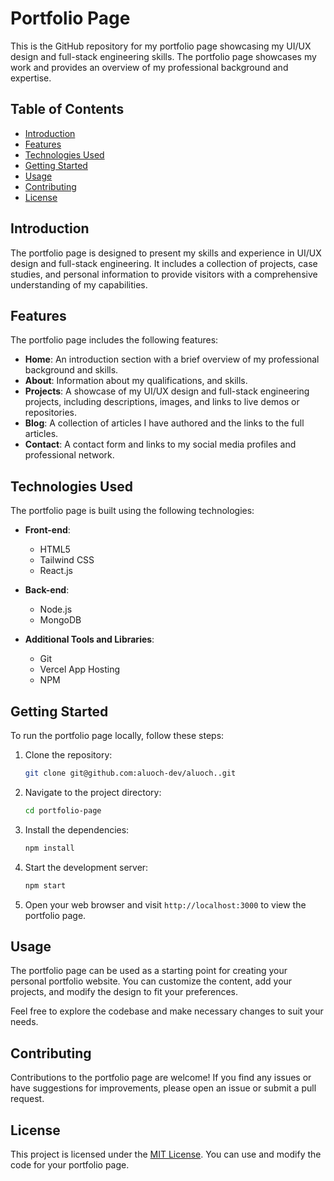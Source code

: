 # Portfolio Page

This is the GitHub repository for my portfolio page showcasing my UI/UX design and full-stack engineering skills. The portfolio page showcases my work and provides an overview of my professional background and expertise.

## Table of Contents

- [Introduction](#introduction)
- [Features](#features)
- [Technologies Used](#technologies-used)
- [Getting Started](#getting-started)
- [Usage](#usage)
- [Contributing](#contributing)
- [License](#license)

## Introduction

The portfolio page is designed to present my skills and experience in UI/UX design and full-stack engineering. It includes a collection of projects, case studies, and personal information to provide visitors with a comprehensive understanding of my capabilities.

## Features

The portfolio page includes the following features:

- **Home**: An introduction section with a brief overview of my professional background and skills.
- **About**: Information about my qualifications, and skills.
- **Projects**: A showcase of my UI/UX design and full-stack engineering projects, including descriptions, images, and links to live demos or repositories.
- **Blog**: A collection of articles I have authored and the links to the full articles.
- **Contact**: A contact form and links to my social media profiles and professional network.

## Technologies Used

The portfolio page is built using the following technologies:

- **Front-end**:
  - HTML5
  - Tailwind CSS
  - React.js

- **Back-end**:
  - Node.js
  - MongoDB

- **Additional Tools and Libraries**:
  - Git
  - Vercel App Hosting
  - NPM

## Getting Started

To run the portfolio page locally, follow these steps:

1. Clone the repository:

   ```bash
   git clone git@github.com:aluoch-dev/aluoch..git
   ```

2. Navigate to the project directory:

   ```bash
   cd portfolio-page
   ```

3. Install the dependencies:

   ```bash
   npm install
   ```

4. Start the development server:

   ```bash
   npm start
   ```

5. Open your web browser and visit `http://localhost:3000` to view the portfolio page.

## Usage

The portfolio page can be used as a starting point for creating your personal portfolio website. You can customize the content, add your projects, and modify the design to fit your preferences.

Feel free to explore the codebase and make necessary changes to suit your needs.

## Contributing

Contributions to the portfolio page are welcome! If you find any issues or have suggestions for improvements, please open an issue or submit a pull request.

## License

This project is licensed under the [MIT License](LICENSE). You can use and modify the code for your portfolio page.
